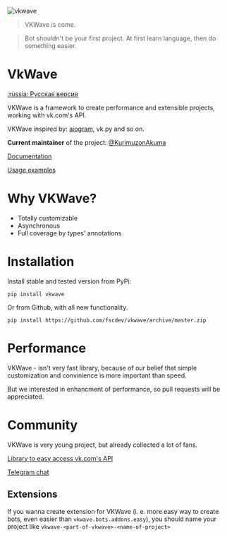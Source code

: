 ![vkwave](https://user-images.githubusercontent.com/28061158/75329873-7f738200-5891-11ea-9565-fd117ea4fc9e.jpg)

> VKWave is come.

> Bot shouldn't be your first project. At first learn language, then do something easier.

# VkWave

[:russia: Русская версия](readme.md)

VKWave is a framework to create performance and extensible projects, working with vk.com's API.

VKWave inspired by: [aiogram](https://github.com/aiogram/aiogram), vk.py and so on.

**Current maintainer** of the project: [@KurimuzonAkuma](https://github.com/KurimuzonAkuma)

[Documentation](https://fscdev.github.io/vkwave/en)

[Usage examples](https://github.com/fscdev/vkwave/tree/master/examples)

# Why VKWave?

- Totally customizable
- Asynchronous
- Full coverage by types' annotations

# Installation

Install stable and tested version from PyPi:

```
pip install vkwave
```

Or from Github, with all new functionality.
```
pip install https://github.com/fscdev/vkwave/archive/master.zip
```

# Performance

VKWave - isn't very fast library, because of our belief that simple customization and convinience is more important than speed.

But we interested in enhancment of performance, so pull requests will be appreciated.

# Community

VKWave is very young project, but already collected a lot of fans.

[Library to easy access vk.com's API](https://github.com/prostomarkeloff/vkwave-api)

[Telegram chat](https://t.me/vkwave)

## Extensions

If you wanna create extension for VKWave (i. e. more easy way to create bots, even easier than `vkwave.bots.addons.easy`), you should name your project like `vkwave-<part-of-vkwave>-<name-of-project>`
